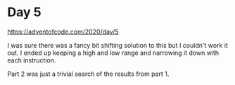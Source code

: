 # Day 5

https://adventofcode.com/2020/day/5


I was sure there was a fancy bit shifting solution to this but I couldn't work it out. I ended up keeping a high and low range and narrowing it down with each instruction.

Part 2 was just a trivial search of the results from part 1.